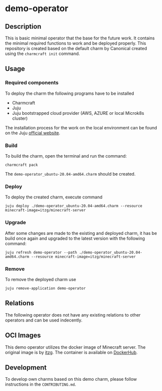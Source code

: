 # demo-operator

## Description

This is basic minimal operator that the base for the future work. It contains the minimal required functions to work and be deployed properly.
This repository is created based on the default charm by Canonical created using the `charmcraft init` command.


## Usage

### Required components
To deploy the charm the following programs have to be installed

* Charmcraft
* Juju
* Juju bootstrapped cloud provider (AWS, AZURE or local Microk8s cluster)

The installation process for the work on the local environment can be found on the Juju [official website](https://juju.is/docs/sdk/dev-setup).

### Build
To build the charm, open the terminal and run the command:

```
charmcraft pack
```
The `demo-operator_ubuntu-20.04-amd64.charm` should be created. 

### Deploy 

To deploy the created charm, execute command

    juju deploy ./demo-operator_ubuntu-20.04-amd64.charm --resource minecraft-image=itzg/minecraft-server

### Upgrade

After some changes are made to the existing and deployed charm, it has be build once again and upgraded to the latest version with the following command:

    juju refresh demo-operator --path ./demo-operator_ubuntu-20.04-amd64.charm --resource minecraft-image=itzg/minecraft-server

### Remove

To remove the deployed charm use 

    juju remove-application demo-operator
## Relations

The following operator does not have any existing relations to other operators and can be used indecently.
## OCI Images

This demo operator utilizes the docker image of Minecraft server. The original image is by [itzg](https://github.com/itzg/). The container is available on [DockerHub](https://registry.hub.docker.com/r/itzg/minecraft-server).

## Development

To develop own charms based on this demo charm, please follow instructions in the `CONTRIBUTING.md`.
